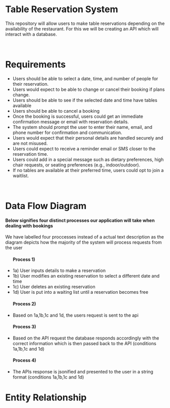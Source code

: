 <h1>Table Reservation System</h1>
<p>This repository will allow users to make table reservations depending on the availability of the restaurant. For this we will be creating an API which will interact with a database.</p>
<br>
<h1>Requirements</h1>
<ul>
  <li>Users should be able to select a date, time, and number of people for their reservation.</li>
  <li>Users would expect to be able to change or cancel their booking if plans change.</li>
  <li>Users should be able to see if the selected date and time have tables available</li>
  <li>Users should be able to cancel a booking</li>
  <li>Once the booking is successful, users could get an immediate confirmation message or email with reservation details.</li>
  <li>The system should prompt the user to enter their name, email, and phone number for confirmation and communication.</li>
  <li>Users would expect that their personal details are handled securely and are not misused.</li>
  <li>Users could expect to receive a reminder email or SMS closer to the reservation time.</li>
  <li>Users could add in a special message such as dietary preferences, high chair requests, or seating preferences (e.g., indoor/outdoor).</li>
  <li>If no tables are available at their preferred time, users could opt to join a waitlist.</li>
</ul>
<br>
<h1>Data Flow Diagram</h1>
<h4>Below signifies four distinct processes our application will take when dealing with bookings</h4>
<p>We have labelled four proccesses instead of a actual text description as the diagram depicts how the majority of the system will process requests from the user</p>
<ul>
  <h4>Process 1)</h4>
  <li>1a) User inputs details to make a reservation</li>
  <li>1b) User modifies an existing reservation to select a different date and time</li>
  <li>1c) User deletes an existing reservation</li>
  <li>1d) User is put into a waiting list until a reservation becomes free</li>
</ul>
<ul>
  <h4>Process 2)</h4>
  <li>Based on 1a,1b,1c and 1d, the users request is sent to the api</li>
</ul>
<ul>
  <h4>Process 3)</h4>
  <li>Based on the API request the database responds accordingly with the correct information which is then passed back to the API (conditions 1a,1b,1c and 1d)</li>
</ul>
<ul>
  <h4>Process 4)</h4>
  <li>The APIs response is jsonified and presented to the user in a string format (conditions 1a,1b,1c and 1d)</li>
</ul>
<h1>Entity Relationship</h1>



